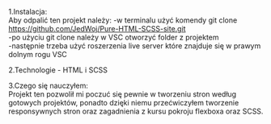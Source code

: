 1.Instalacja:   
Aby odpalić ten projekt należy: 
-w terminalu użyć komendy git clone https://github.com/JedWoj/Pure-HTML-SCSS-site.git  
-po użyciu git clone należy w VSC otworzyć folder z projektem    
-następnie trzeba użyć roszerzenia live server które znajduje się w prawym dolnym rogu VSC  

2.Technologie - HTML i SCSS

3.Czego się nauczyłem:  
Projekt ten pozwolił mi poczuć się pewnie w tworzeniu stron według gotowych projektów, ponadto dzięki niemu przećwiczyłem tworzenie responsywnych stron oraz zagadnienia z kursu pokroju flexboxa oraz SCSS.  
